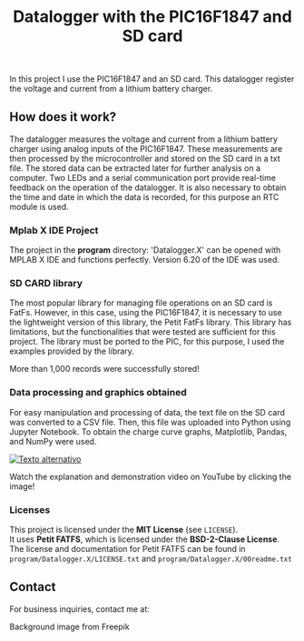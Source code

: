 <h1 align="center">Datalogger with the PIC16F1847 and SD card</h1>
<br>

In this project I use the PIC16F1847 and an SD card. This datalogger register the voltage and current from a lithium battery charger.

## How does it work?
The datalogger measures the voltage and current from a lithium battery charger using analog inputs of the PIC16F1847. These measurements are then processed by the microcontroller and stored on the SD card in a txt file. The stored data can be extracted later for further analysis on a computer. Two LEDs and a serial communication port provide real-time feedback  on the operation of the datalogger. It is also necessary to obtain the time and date in which the data is recorded, for this purpose an RTC module is used.
      

### Mplab X IDE Project
The project in the **program** directory: 'Datalogger.X' can be opened with MPLAB X IDE and functions perfectly. Version 6.20 of the IDE was used.

### SD CARD library
The most popular library for managing file operations on an SD card is FatFs. However, in this case, using the PIC16F1847, it is necessary to use the lightweight version of this library, the Petit FatFs library. This library has limitations, but the functionalities that were tested are sufficient for this project. The library must be ported to the PIC, for this purpose, I used the examples provided by the library.   

More than 1,000 records were successfully stored!

### Data processing and graphics obtained
For easy manipulation and processing of data, the text file on the SD card was converted to a CSV file. Then, this file was uploaded into Python using Jupyter Notebook. To obtain the charge curve graphs, Matplotlib, Pandas, and NumPy were used.

[![Texto alternativo](https://img.youtube.com/vi/qekGmXMEP9A/maxresdefault.jpg)](https://www.youtube.com/watch?v=qekGmXMEP9A)

Watch the explanation and demonstration video on YouTube by clicking the image!

### Licenses
This project is licensed under the **MIT License** (see `LICENSE`).  
It uses **Petit FATFS**, which is licensed under the **BSD-2-Clause License**.  
The license and documentation for Petit FATFS can be found in `program/Datalogger.X/LICENSE.txt` and `program/Datalogger.X/00readme.txt`

## Contact
For business inquiries, contact me at: 

Background image from Freepik
